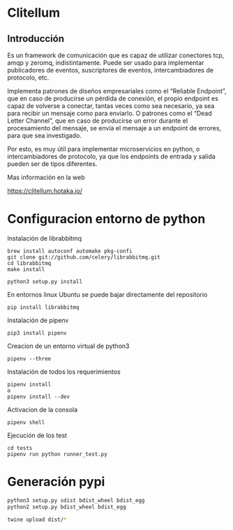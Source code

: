 # Clitellum

## Introducción

Es un framework de comunicación que es capaz de utilizar conectores tcp, amqp y zeromq, indistintamente. Puede ser usado para implementar publicadores de eventos, suscriptores de eventos, intercambiadores de protocolo, etc.

Implementa patrones de diseños empresariales como el “Reliable Endpoint”, que en caso de producirse un pérdida de conexión, el propio endpoint es capaz de volverse a conectar, tantas veces como sea necesario, ya sea para recibir un mensaje como para enviarlo. O patrones como el “Dead Letter Channel”, que en caso de producirse un error durante el procesamiento del mensaje, se envía el mensaje a un endpoint de errores, para que sea investigado.

Por esto, es muy útil para implementar microservicios en python, o intercambiadores de protocolo, ya que los endpoints de entrada y salida pueden ser de tipos diferentes.

Mas información en la web

https://clitellum.hotaka.io/

# Configuracion entorno de python
Instalación de librabbitmq

```
brew install autoconf automake pkg-confi
git clone git://github.com/celery/librabbitmq.git
cd librabbitmq
make install

python3 setup.py install
```

En entornos linux Ubuntu se puede bajar directamente del repositorio
```
pip install librabbitmq
```

Instalación de pipenv
```
pip3 install pipenv
```

Creacion de un entorno virtual de python3
```
pipenv --three
```

Instalación de todos los requerimientos
```
pipenv install
o
pipenv install --dev
```

Activacion de la consola
```
pipenv shell
```

Ejecución de los test
```
cd tests
pipenv run python runner_test.py
```

# Generación pypi

```bash
python3 setup.py sdist bdist_wheel bdist_egg
python2 setup.py bdist_wheel bdist_egg

twine upload dist/*
```
